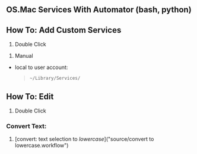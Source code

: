 ## OS.Mac Services With Automator (bash, python) ##

## How To: Add Custom Services ##

1. Double Click
 >
1. Manual
 - local to user account:
    >  `~/Library/Services/`

## How To: Edit ##

1. Double Click

### Convert Text: ###

1. [convert: text selection to _lowercase_]("source/convert to lowercase.workflow")